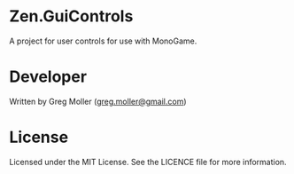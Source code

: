 # Zen.GuiControls

A project for user controls for use with MonoGame.

# Developer
Written by Greg Moller (greg.moller@gmail.com)

# License
Licensed under the MIT License. See the LICENCE file for more information.
